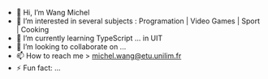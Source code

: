 - 👋 Hi, I’m Wang Michel
- 👀 I’m interested in several subjects : Programation | Video Games | Sport | Cooking 
- 🌱 I’m currently learning TypeScript ... in UIT
- 💞️ I’m looking to collaborate on ...
- 📫 How to reach me > michel.wang@etu.unilim.fr
- ⚡ Fun fact: ...

<!---
mwang117/mwang117 is a ✨ special ✨ repository because its `README.md` (this file) appears on your GitHub profile.
You can click the Preview link to take a look at your changes.
--->
